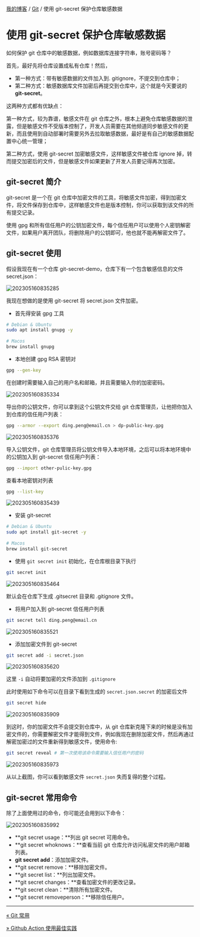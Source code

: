 [我的博客](../_index.md) / [Git](_index.md) / 使用 git-secret 保护仓库敏感数据

# 使用 git-secret 保护仓库敏感数据

如何保护 git 仓库中的敏感数据，例如数据库连接字符串，账号密码等？

首先，最好先将仓库设置成私有仓库！然后，

* 第一种方式：带有敏感数据的文件加入到. gitignore，不提交到仓库中；
* 第二种方式：敏感数据库文件加密后再提交到仓库中，这个就是今天要说的 **git-secret**。

这两种方式都有优缺点：

第一种方式，较为靠谱，敏感文件在 git 仓库之外，根本上避免仓库敏感数据的泄露，但是敏感文件不受版本控制了，开发人员需要在其他频道同步敏感文件的更新，而且使用到自动部署时需要另外去拉取敏感数据，最好是有自己的敏感数据配置中心统一管理；

第二种方式，使用 git-secret 加密敏感文件，这样敏感文件被仓库 ignore 掉，转而提交加密后的文件，但是敏感文件如果更新了开发人员要记得再次加密。

## **git-secret 简介**

git-secret 是一个在 git 仓库中加密文件的工具，将敏感文件加密，得到加密文件，将文件保存到仓库中，这样敏感文件也是版本控制，你可以获取到该文件的所有提交记录。

使用 gpg 和所有信任用户的公钥加密文件，每个信任用户可以使用个人密钥解密文件，如果用户离开团队，将删除用户的公钥即可，他也就不能再解密文件了。

## **git-secret 使用**

假设我现在有一个仓库 git-secret-demo，仓库下有一个包含敏感信息的文件 secret.json：

![202305160835285](https://fs.poneding.com/images/202305160835285.png)

我现在想做的是使用 git-secret 将 secret.json 文件加密。

* 首先得安装 gpg 工具

```bash
# Debian & Ubuntu
sudo apt install gnupg -y
​
# Macos
brew install gnupg
```

* 本地创建 gpg RSA 密钥对

```bash
gpg --gen-key
```

在创建时需要输入自己的用户名和邮箱，并且需要输入你的加密密码。

![202305160835334](https://fs.poneding.com/images/202305160835334.png)

导出你的公钥文件，你可以拿到这个公钥文件交给 git 仓库管理员，让他把你加入到仓库的信任用户列表：

```bash
gpg --armor --export ding.peng@email.cn > dp-public-key.gpg
```

![202305160835376](https://fs.poneding.com/images/202305160835376.png)

导入公钥文件，git 仓库管理员将公钥文件导入本地环境，之后可以将本地环境中的公钥加入到 git-secret 信任用户列表：

```bash
gpg --import other-pulic-key.gpg
```

查看本地密钥对列表

```bash
gpg --list-key
```

![202305160835439](https://fs.poneding.com/images/202305160835439.png)

* 安装 git-secret

```bash
# Debian & Ubuntu
sudo apt install git-secret -y
​
# Macos
brew install git-secret
```

* 使用 `git secret init` 初始化，在仓库根目录下执行

```bash
git secret init
```

![202305160835464](https://fs.poneding.com/images/202305160835464.png)

默认会在仓库下生成 .gitsecret 目录和 .gitignore 文件。

* 将用户加入到 git-secret 信任用户列表

```bash
git secret tell ding.peng@email.cn
```

![202305160835521](https://fs.poneding.com/images/202305160835521.png)

* 添加加密文件到 git-secret

```bash
git secret add -i secret.json
```

![202305160835620](https://fs.poneding.com/images/202305160835620.png)

这里 `-i` 自动将要加密的文件添加到 `.gitignore`

此时使用如下命令可以在目录下看到生成的 `secret.json.secret` 的加密后文件

```bash
git secret hide
```

![202305160835909](https://fs.poneding.com/images/202305160835909.png)

到这时，你的加密文件不会提交到仓库中，从 git 仓库新克隆下来的时候是没有加密文件的，你需要解密文件才能得到文件，例如我现在删除加密文件，然后再通过解密加密过的文件重新得到敏感文件，使用命令:

```bash
git secret reveal # 第一次使用该命令需要输入信任用户的密码
```

![202305160835973](https://fs.poneding.com/images/202305160835973.png)

从以上截图，你可以看到敏感文件 `secret.json` 失而复得的整个过程。

## **git-secret 常用命令**

除了上面使用过的命令，你可能还会用到以下命令：

![202305160835992](https://fs.poneding.com/images/202305160835992.png)

* **git secret usage：**列出 git secret 可用命令。
* **git secret whoknows：**查看当前 git 仓库允许访问私密文件的用户邮箱列表。
* **git secret add**：添加加密文件。
* **git secret remove：**移除加密文件。
* **git secret list：**列出加密文件。
* **git secret changes：**查看加密文件的更改记录。
* **git secret clean：**清除所有加密文件。
* **git secret removeperson：**移除信任用户。

---
[« Git 常用](common-usage.md)

[» Github Action 使用最佳实践](github-action-best-practice.md)
